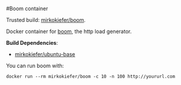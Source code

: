 #Boom container

Trusted build: [mirkokiefer/boom](https://index.docker.io/u/mirkokiefer/boom/).

Docker container for [boom](https://github.com/rakyll/boom), the http load generator.

**Build Dependencies**:
- [mirkokiefer/ubuntu-base](https://github.com/mirkokiefer/dockerfile-ubuntu-base)

You can run boom with:

```
docker run --rm mirkokiefer/boom -c 10 -n 100 http://yoururl.com
```
